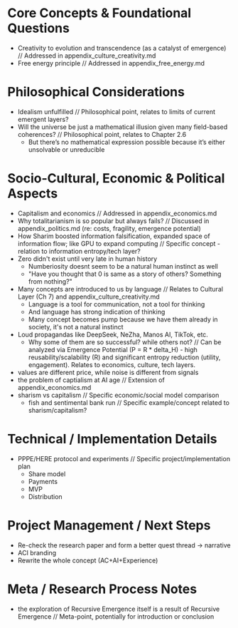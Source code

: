 # Core Concepts & Foundational Questions
- Creativity to evolution and transcendence (as a catalyst of emergence) // Addressed in appendix_culture_creativity.md
- Free energy principle // Addressed in appendix_free_energy.md

# Philosophical Considerations
- Idealism unfulfilled // Philosophical point, relates to limits of current emergent layers?
- Will the universe be just a mathematical illusion given many field-based coherences? // Philosophical point, relates to Chapter 2.6
    - But there’s no mathematical expression possible because it’s either unsolvable or unreducible

# Socio-Cultural, Economic & Political Aspects
- Capitalism and economics // Addressed in appendix_economics.md
- Why totalitarianism is so popular but always fails? // Discussed in appendix_politics.md (re: costs, fragility, emergence potential)
- How Sharim boosted information falsification, expanded space of information flow; like GPU to expand computing // Specific concept - relation to information entropy/tech layer?
- Zero didn't exist until very late in human history
    - Numberiosity doesnt seem to be a natural human instinct as well
    - "Have you thought that 0 is same as a story of others? Something from nothing?"
- Many concepts are introduced to us by language // Relates to Cultural Layer (Ch 7) and appendix_culture_creativity.md
    - Language is a tool for communication, not a tool for thinking
    - And language has strong indication of thinking
    - Many concept becomes pump because we have them already in society, it's not a natural instinct
- Loud propagandas like DeepSeek, NeZha, Manos AI, TikTok, etc.
    - Why some of them are so successful? while others not? // Can be analyzed via Emergence Potential (P = R * delta_H) - high reusability/scalability (R) and significant entropy reduction (utility, engagement). Relates to economics, culture, tech layers.
- values are different price, while noise is different from signals
- the problem of captialism at AI age // Extension of appendix_economics.md
- sharism vs capitalism // Specific economic/social model comparison
    - fish and sentimental bank run // Specific example/concept related to sharism/capitalism?

# Technical / Implementation Details
- PPPE/HERE protocol and experiments // Specific project/implementation plan
    - Share model
    - Payments
    - MVP
    - Distribution

# Project Management / Next Steps
- Re-check the research paper and form a better quest thread → narrative
- ACI branding
- Rewrite the whole concept (AC+AI+Experience)

# Meta / Research Process Notes
- the exploration of Recursive Emergence itself is a result of Recursive Emergence // Meta-point, potentially for introduction or conclusion

